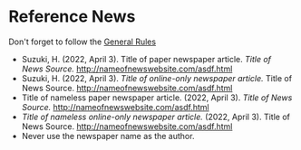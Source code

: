 # Reference News 

Don't forget to follow the [General Rules](Invention-ReferenceGeneralRules)

* Suzuki, H. (2022, April 3). Title of paper newspaper article. *Title of News Source.* http://nameofnewswebsite.com/asdf.html
* Suzuki, H. (2022, April 3). *Title of online-only newspaper article.* Title of News Source. http://nameofnewswebsite.com/asdf.html
* Title of nameless paper newspaper article. (2022, April 3). *Title of News Source.* http://nameofnewswebsite.com/asdf.html
* *Title of nameless online-only newspaper article.* (2022, April 3). Title of News Source. http://nameofnewswebsite.com/asdf.html
* Never use the newspaper name as the author. 